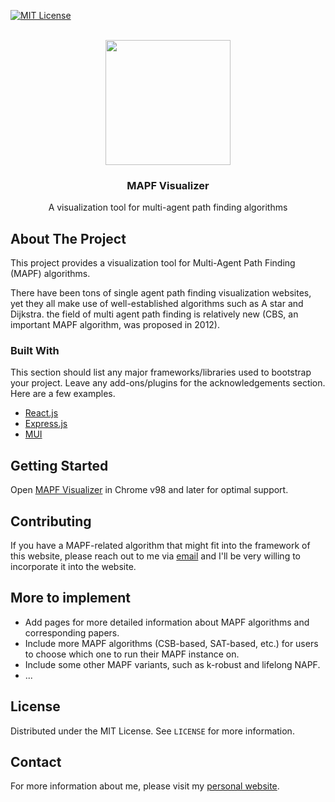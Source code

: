 [![MIT License][license-shield]][license-url]

<!-- PROJECT LOGO -->
<br />
<div align="center">
<img src='./src/asset/mapf-demo.gif' width="200" height="200"/>

  <h3 align="center">MAPF Visualizer</h3>

  <p align="center">
    A visualization tool for multi-agent path finding algorithms
    <br />
</div>

## About The Project

This project provides a visualization tool for Multi-Agent Path Finding (MAPF) algorithms.

There have been tons of single agent path finding visualization websites, yet they all make use of well-established algorithms such as A star and Dijkstra. the field of multi agent path finding is relatively new (CBS, an important MAPF algorithm, was proposed in 2012).

### Built With

This section should list any major frameworks/libraries used to bootstrap your project. Leave any add-ons/plugins for the acknowledgements section. Here are a few examples.

- [React.js](https://reactjs.org/)
- [Express.js](https://expressjs.com)
- [MUI](https://mui.com)

<!-- GETTING STARTED -->

## Getting Started

Open [MAPF Visualizer](http://mapf-visualizer) in Chrome v98 and later for optimal support.

## Contributing

If you have a MAPF-related algorithm that might fit into the framework of this website, please reach out to me via [email](yli81711@usc.edu) and I'll be very willing to incorporate it into the website.

## More to implement

- Add pages for more detailed information about MAPF algorithms and corresponding papers.
- Include more MAPF algorithms (CSB-based, SAT-based, etc.) for users to choose which one to run their MAPF instance on.
- Include some other MAPF variants, such as k-robust and lifelong NAPF.
- ...

## License

Distributed under the MIT License. See `LICENSE` for more information.

## Contact

For more information about me, please visit my [personal website](https://yutongli.me).

[license-shield]: https://img.shields.io/github/license/stevenlyt/mapf-visualizer?label=license&style=for-the-badge
[license-url]: https://github.com/stevenlyt/mapf-visualizer/blob/master/LICENSE
